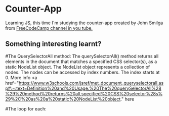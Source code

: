 # Counter-App

  Learning JS, this time I´m studying the counter-app created by John Smilga from <a href="https://www.youtube.com/watch?v=3PHXvlpOkf4&t=675s">FreeCodeCamp channel in you tube.</a>
  
  ## Something interesting learnt?
   #The QuerySelectorAll method: 
The querySelectorAll() method returns all elements in the document that matches a specified CSS selector(s), as a static NodeList object.
The NodeList object represents a collection of nodes. The nodes can be accessed by index numbers. The index starts at 0.
More info <a href="https://www.w3schools.com/jsref/met_document_queryselectorall.asp#:~:text=Definition%20and%20Usage.%20The%20querySelectorAll%28%29%20method%20returns%20all,specified%20CSS%20selector%28s%29%2C%20as%20a%20static%20NodeList%20object." here</a>
  
  #The loop for each:
  
